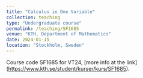 ```yaml
---
title: "Calculus in One Variable"
collection: teaching
type: "Undergraduate course"
permalink: /teaching/SF1685
venue: "KTH, Department of Mathematics"
date: 2024-01-15
location: "Stockholm, Sweden"
---
```


Course code SF1685 for VT24, [more info at the link] (https://www.kth.se/student/kurser/kurs/SF1685). 